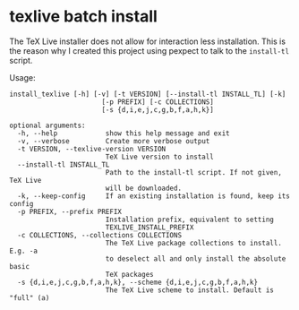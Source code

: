 # texlive batch install

The TeX Live installer does not allow for interaction less installation.
This is the reason why I created this project using pexpect to talk to the `install-tl`
script.

Usage:
```
install_texlive [-h] [-v] [-t VERSION] [--install-tl INSTALL_TL] [-k]
                       [-p PREFIX] [-c COLLECTIONS]
                       [-s {d,i,e,j,c,g,b,f,a,h,k}]

optional arguments:
  -h, --help            show this help message and exit
  -v, --verbose         Create more verbose output
  -t VERSION, --texlive-version VERSION
                        TeX Live version to install
  --install-tl INSTALL_TL
                        Path to the install-tl script. If not given, TeX Live
                        will be downloaded.
  -k, --keep-config     If an existing installation is found, keep its config
  -p PREFIX, --prefix PREFIX
                        Installation prefix, equivalent to setting
                        TEXLIVE_INSTALL_PREFIX
  -c COLLECTIONS, --collections COLLECTIONS
                        The TeX Live package collections to install. E.g. -a
                        to deselect all and only install the absolute basic
                        TeX packages
  -s {d,i,e,j,c,g,b,f,a,h,k}, --scheme {d,i,e,j,c,g,b,f,a,h,k}
                        The TeX Live scheme to install. Default is "full" (a)
```
